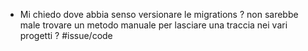 - Mi chiedo dove abbia senso versionare le migrations ? non sarebbe male trovare un metodo manuale per lasciare una traccia nei vari progetti ? #issue/code